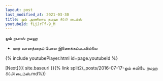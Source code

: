 ```yaml
---
layout: post
last_modified_at: 2021-03-30
title: ஓம் அணிலாய நமஹ ௧௦௮ டைம்ஸ்
youtubeId: fLjJrTf-9_M
---
```

 
 
 ஓம் நபாஸ் நமஹ  
 
 -  யார் வானத்தைப் போல இணைக்கப்படவில்லை 
 
  
 
  
 
 
 
 
 
 


{% include youtubePlayer.html id=page.youtubeId %}
 
[Next]({{ site.baseurl }}{% link  split2/_posts/2016-07-17-ஓம் கவியே நமஹ ௧௦௮ டைம்ஸ்.md%})
 

